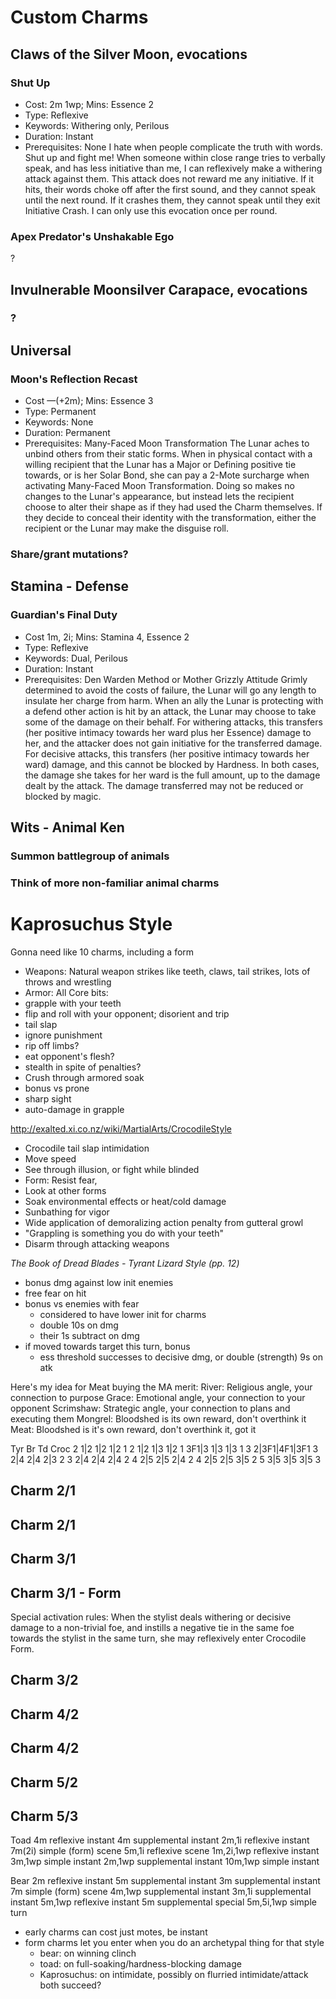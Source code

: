 # Custom Charms
## Claws of the Silver Moon, evocations
### Shut Up
- Cost: 2m 1wp; Mins: Essence 2
- Type: Reflexive
- Keywords: Withering only, Perilous
- Duration: Instant
- Prerequisites: None
I hate when people complicate the truth with words. Shut up and fight me! When someone within close range tries to verbally speak, and has less initiative than me, I can reflexively make a withering attack against them. This attack does not reward me any initiative. If it hits, their words choke off after the first sound, and they cannot speak until the next round. If it crashes them, they cannot speak until they exit Initiative Crash. I can only use this evocation once per round.

### Apex Predator's Unshakable Ego
?

## Invulnerable Moonsilver Carapace, evocations
### ?

## Universal
### Moon's Reflection Recast
- Cost —(+2m); Mins: Essence 3
- Type: Permanent
- Keywords: None
- Duration: Permanent
- Prerequisites: Many-Faced Moon Transformation
The Lunar aches to unbind others from their static forms. When in physical contact with a willing recipient that the Lunar has a Major or Defining positive tie towards, or is her Solar Bond, she can pay a 2-Mote surcharge when activating Many-Faced Moon Transformation. Doing so makes no changes to the Lunar's appearance, but instead lets the recipient choose to alter their shape as if they had used the Charm themselves. If they decide to conceal their identity with the transformation, either the recipient or the Lunar may make the disguise roll.

### Share/grant mutations?

## Stamina - Defense
### Guardian's Final Duty
- Cost 1m, 2i; Mins: Stamina 4, Essence 2
- Type: Reflexive
- Keywords: Dual, Perilous
- Duration: Instant
- Prerequisites: Den Warden Method or Mother Grizzly Attitude
Grimly determined to avoid the costs of failure, the Lunar will go any length to insulate her charge from harm. When an ally the Lunar is protecting with a defend other action is hit by an attack, the Lunar may choose to take some of the damage on their behalf. For withering attacks, this transfers (her positive intimacy towards her ward plus her Essence) damage to her, and the attacker does not gain initiative for the transferred damage. For decisive attacks, this transfers (her positive intimacy towards her ward) damage, and this cannot be blocked by Hardness. In both cases, the damage she takes for her ward is the full amount, up to the damage dealt by the attack. The damage transferred may not be reduced or blocked by magic.

## Wits - Animal Ken
### Summon battlegroup of animals

### Think of more non-familiar animal charms

# Kaprosuchus Style
Gonna need like 10 charms, including a form
- Weapons: Natural weapon strikes like teeth, claws, tail strikes, lots of throws and wrestling
- Armor: All
Core bits:
- grapple with your teeth
- flip and roll with your opponent; disorient and trip
- tail slap
- ignore punishment
- rip off limbs?
- eat opponent's flesh?
- stealth in spite of penalties?
- Crush through armored soak
- bonus vs prone
- sharp sight
- auto-damage in grapple

http://exalted.xi.co.nz/wiki/MartialArts/CrocodileStyle
- Crocodile tail slap intimidation 
- Move speed
- See through illusion, or fight while blinded
- Form: Resist fear,
- Look at other forms
- Soak environmental effects or heat/cold damage
- Sunbathing for vigor
- Wide application of demoralizing action penalty from gutteral growl
- "Grappling is something you do with your teeth"
- Disarm through attacking weapons

*The Book of Dread Blades - Tyrant Lizard Style (pp. 12)*
- bonus dmg against low init enemies
- free fear on hit
- bonus vs enemies with fear
    - considered to have lower init for charms
    - double 10s on dmg
    - their 1s subtract on dmg
- if moved towards target this turn, bonus
    - ess threshold successes to decisive dmg, or double (strength) 9s on atk

Here's my idea for Meat buying the MA merit:
River: Religious angle, your connection to purpose
Grace: Emotional angle, your connection to your opponent
Scrimshaw: Strategic angle, your connection to plans and executing them
Mongrel: Bloodshed is its own reward, don't overthink it
Meat: Bloodshed is it's own reward, don't overthink it, got it

Tyr Br  Td  Croc
2 1|2 1|2 1|2 1
2 1|2 1|3 1|2 1
3F1|3 1|3 1|3 1
3 2|3F1|4F1|3F1
3 2|4 2|4 2|3 2
3 2|4 2|4 2|4 2
4 2|5 2|5 2|4 2
4 2|5 2|5 3|5 2
5 3|5 3|5 3|5 3

## Charm 2/1
## Charm 2/1
## Charm 3/1
## Charm 3/1 - Form
Special activation rules: When the stylist deals withering or decisive damage to a non-trivial foe, and instills a negative tie in the same foe towards the stylist in the same turn, she may reflexively enter Crocodile Form.
## Charm 3/2
## Charm 4/2
## Charm 4/2
## Charm 5/2
## Charm 5/3


Toad
4m reflexive instant
    4m supplemental instant
    2m,1i reflexive instant
        7m(2i) simple (form) scene
            5m,1i reflexive scene
                1m,2i,1wp reflexive instant
            3m,1wp simple instant
                2m,1wp supplemental instant
                    10m,1wp simple instant

Bear
2m reflexive instant
5m supplemental instant
    3m supplemental instant
    7m simple (form) scene
        4m,1wp supplemental instant
            3m,1i supplemental instant
            5m,1wp reflexive instant
            5m supplemental special
                5m,5i,1wp simple turn

- early charms can cost just motes, be instant
- form charms let you enter when you do an archetypal thing for that style
    - bear: on winning clinch
    - toad: on full-soaking/hardness-blocking damage
    - Kaprosuchus: on intimidate, possibly on flurried intimidate/attack both succeed?
